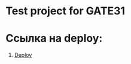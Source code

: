 # Test project for GATE31

# Ссылка на deploy:

1. [Deploy](https://sergey-98.github.io/test-project-GATE31/src/)

